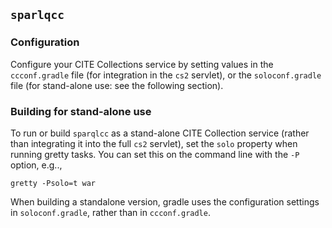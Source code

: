 ## `sparlqcc`


### Configuration

Configure your CITE Collections service by setting values in the `ccconf.gradle` file (for integration in the `cs2` servlet), or the `soloconf.gradle` file (for stand-alone use: see the following section).

### Building for stand-alone use

To run or build `sparqlcc` as a stand-alone CITE Collection service (rather than integrating it into the full `cs2` servlet), set the `solo` property when running gretty tasks.  You can set this on the command line with the `-P` option, e.g..,

    gretty -Psolo=t war

When building a standalone version, gradle uses the configuration settings in `soloconf.gradle`, rather than in `ccconf.gradle`.
